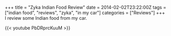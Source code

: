 +++
title = "Zyka Indian Food Review"
date = 2014-02-02T23:22:00Z
tags = ["indian food", "reviews", "zyka", "in my car"]
categories = ["Reviews"]
+++
I review some Indian food from my car.  

{{< youtube PbDRprcKuuM >}}